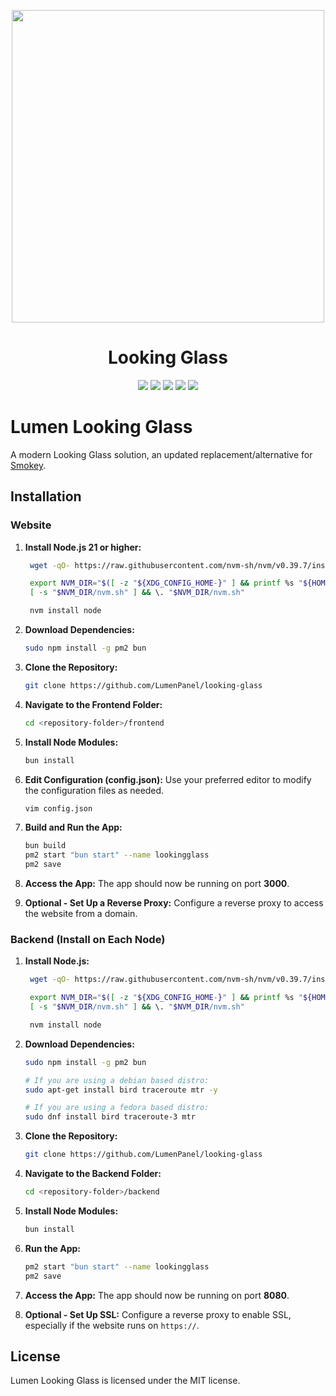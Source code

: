 <p align="center" style="margin-bottom:35px;">
    <picture>
      <source width="500px" media="(prefers-color-scheme: dark)" srcset="https://gist.githubusercontent.com/OlekAleksander/6354a810176f537e4d629f08755a5c7f/raw/4fb6f00040edc7a6594cd20bfa5a874247569034/logo_dark.svg">
      <source width="500px" media="(prefers-color-scheme: light)" srcset="https://gist.githubusercontent.com/OlekAleksander/6354a810176f537e4d629f08755a5c7f/raw/4fb6f00040edc7a6594cd20bfa5a874247569034/logo.svg">
      <img width="500px" src="https://gist.githubusercontent.com/OlekAleksander/6354a810176f537e4d629f08755a5c7f/raw/4fb6f00040edc7a6594cd20bfa5a874247569034/logo.svg">
    </picture>
    <h1 align="center">Looking Glass</h1>
</p>

<p align="center">
    <img src="https://img.shields.io/badge/Next-black?style=for-the-badge&logo=next.js&logoColor=white" />
            <img src="https://img.shields.io/badge/honojs-e36002.svg?style=for-the-badge&logo=hono&logoColor=white" />
    <img src="https://img.shields.io/badge/typescript-%23007ACC.svg?style=for-the-badge&logo=typescript&logoColor=white" />
    <img src="https://img.shields.io/badge/tailwindcss-%2338B2AC.svg?style=for-the-badge&logo=tailwind-css&logoColor=white" />
    <img src="https://img.shields.io/badge/radix%20ui-161618.svg?style=for-the-badge&logo=radix-ui&logoColor=white" />

</p>

# Lumen Looking Glass

A modern Looking Glass solution, an updated replacement/alternative for [Smokey](https://github.com/KittensAreDaBest/smokey).

## Installation

### Website

1. **Install Node.js 21 or higher:**

   ```sh
    wget -qO- https://raw.githubusercontent.com/nvm-sh/nvm/v0.39.7/install.sh | bash

    export NVM_DIR="$([ -z "${XDG_CONFIG_HOME-}" ] && printf %s "${HOME}/.nvm" || printf %s "${XDG_CONFIG_HOME}/nvm")"
    [ -s "$NVM_DIR/nvm.sh" ] && \. "$NVM_DIR/nvm.sh"

    nvm install node
   ```

2. **Download Dependencies:**

   ```sh
   sudo npm install -g pm2 bun
   ```

3. **Clone the Repository:**

   ```sh
   git clone https://github.com/LumenPanel/looking-glass
   ```

4. **Navigate to the Frontend Folder:**

   ```sh
   cd <repository-folder>/frontend
   ```

5. **Install Node Modules:**

   ```sh
   bun install
   ```

6. **Edit Configuration (config.json):**
   Use your preferred editor to modify the configuration files as needed.

   ```sh
   vim config.json
   ```

7. **Build and Run the App:**

   ```sh
   bun build
   pm2 start "bun start" --name lookingglass
   pm2 save
   ```

8. **Access the App:**
   The app should now be running on port **3000**.

9. **Optional - Set Up a Reverse Proxy:**
   Configure a reverse proxy to access the website from a domain.

### Backend (Install on Each Node)

1. **Install Node.js:**

   ```sh
    wget -qO- https://raw.githubusercontent.com/nvm-sh/nvm/v0.39.7/install.sh | bash

    export NVM_DIR="$([ -z "${XDG_CONFIG_HOME-}" ] && printf %s "${HOME}/.nvm" || printf %s "${XDG_CONFIG_HOME}/nvm")"
    [ -s "$NVM_DIR/nvm.sh" ] && \. "$NVM_DIR/nvm.sh"

    nvm install node
   ```

2. **Download Dependencies:**

   ```sh
   sudo npm install -g pm2 bun

   # If you are using a debian based distro:
   sudo apt-get install bird traceroute mtr -y

   # If you are using a fedora based distro:
   sudo dnf install bird traceroute-3 mtr
   ```

3. **Clone the Repository:**

   ```sh
   git clone https://github.com/LumenPanel/looking-glass
   ```

4. **Navigate to the Backend Folder:**

   ```sh
   cd <repository-folder>/backend
   ```

5. **Install Node Modules:**

   ```sh
   bun install
   ```

6. **Run the App:**

   ```sh
   pm2 start "bun start" --name lookingglass
   pm2 save
   ```

7. **Access the App:**
   The app should now be running on port **8080**.

8. **Optional - Set Up SSL:**
   Configure a reverse proxy to enable SSL, especially if the website runs on `https://`.

## License

Lumen Looking Glass is licensed under the MIT license.
